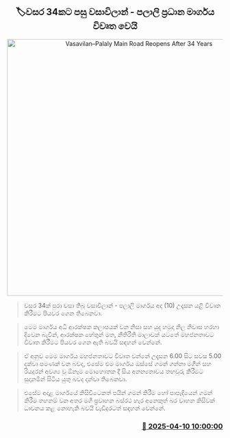 <p align='center'><b><h2 align='center' title='Vasavilan–Palaly Main Road Reopens After 34 Years'>🏷වසර 34කට පසු වසාවිලාන් - පලාලි ප්‍රධාන මාර්ගය විවෘත වෙයි</h2></b></p>
<p align='center'><img src='https://helakuru.sgp1.cdn.digitaloceanspaces.com/esana/images/lib/palali-vidanthan.jpg' width='600' alt='Vasavilan–Palaly Main Road Reopens After 34 Years'></p>

> වසර 34ක් පුරා වසා තිබූ වසාවිලාන් - පලාලි මාර්ගය අද (10) උදෑසන යළි විවෘත කිරීම‍ට පියවර ගෙන තිබෙනවා.

> මෙම මාර්ගය අධි ආරක්ෂක කලාපයක් වන නිසා සහ යුද හමුදා නිල නිවාස හරහා දිවෙන බැවින්, ආරක්ෂක හේතුන් මත, නීතිරීති මාලාවක් යටතේ මහජනතාවට විවෘත කිරීමට පියවර ගෙන ඇති බවයි සඳහන් වෙන්නේ.

> ඒ අනුව මෙම මාර්ගය මහජනතාවට විවෘත වන්නේ උදෑසන 6.00 සිට සවස 5.00 දක්වා පමණක් වන බවද, එසේම එම මාර්ගය ඔස්සේ ගමන් ගන්නා මගීන් සහ රියදුරන් අවශ්‍ය වූ ඕනෑම මොහොතක දී සිය අනන්‍යතාවය තහවුරු කිරීමට සුදානමින් සිටිය යුතු බවද දන්වා තිබෙනවා.

> එසේම අදාළ මාර්ගයේ කිසිවිටෙකත් පයින් ගමන් කිරීම හෝ පාපැදියෙන් ගමන් කිරීම තහනම් වන අතර මගී ප්‍රවාහන බස්රථ හැර අනෙකුත් බර වාහන කිසිවක් ධාවනය කළ නොහැකි බවයි වැඩිදුරටත් සඳහන් වෙන්නේ.



<h3 align='right'><a href='https://www.helakuru.lk/esana/p/109146/'>📅 2025-04-10 10:00:00</a></h3>
